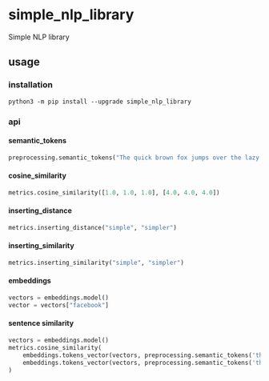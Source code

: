 # simple_nlp_library
Simple NLP library

## usage

### installation
```
python3 -m pip install --upgrade simple_nlp_library
```

### api

#### semantic_tokens

```python
preprocessing.semantic_tokens("The quick brown fox jumps over the lazy dog")
```

#### cosine_similarity
```python
metrics.cosine_similarity([1.0, 1.0, 1.0], [4.0, 4.0, 4.0])
```

#### inserting_distance
```python
metrics.inserting_distance("simple", "simpler")
```

#### inserting_similarity
```python
metrics.inserting_similarity("simple", "simpler")
```

#### embeddings
```python
vectors = embeddings.model()
vector = vectors["facebook"]
```

#### sentence similarity
```python
vectors = embeddings.model()
metrics.cosine_similarity(
    embeddings.tokens_vector(vectors, preprocessing.semantic_tokens('the slow brown bear jumped over the lazy dog')),
    embeddings.tokens_vector(vectors, preprocessing.semantic_tokens('the quick red fox jumped over the lazy cat')),
)
```
